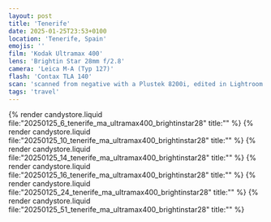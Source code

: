 ```yaml
---
layout: post
title: 'Tenerife'
date: 2025-01-25T23:53+0100
location: 'Tenerife, Spain'
emojis: ''
film: 'Kodak Ultramax 400'
lens: 'Brightin Star 28mm f/2.8'
camera: 'Leica M-A (Typ 127)'
flash: 'Contax TLA 140'
scan: 'scanned from negative with a Plustek 8200i, edited in Lightroom'
tags: 'travel'
---
```


{% render candystore.liquid file:"20250125_6_tenerife_ma_ultramax400_brightinstar28" title:"" %}
{% render candystore.liquid file:"20250125_10_tenerife_ma_ultramax400_brightinstar28" title:"" %}
{% render candystore.liquid file:"20250125_14_tenerife_ma_ultramax400_brightinstar28" title:"" %}
{% render candystore.liquid file:"20250125_16_tenerife_ma_ultramax400_brightinstar28" title:"" %}
{% render candystore.liquid file:"20250125_24_tenerife_ma_ultramax400_brightinstar28" title:"" %}
{% render candystore.liquid file:"20250125_51_tenerife_ma_ultramax400_brightinstar28" title:"" %}

